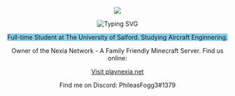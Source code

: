 <p align="center">
  <img src="https://avatars.githubusercontent.com/u/76670678?s=400&u=46adf4fbee62843a5028279a6b38a3eee890f24a&v=4"/>
</p>

<p align="center" href="https://git.io/typing-svg"><img src="https://readme-typing-svg.demolab.com?font=Lobster&pause=5&color=87CEEB&center=true&vCenter=true&width=435&lines=You'll Never Walk Alone" alt="Typing SVG" />
  
<p align="center" style="background-color:87CEEB">
  Full-time Student at The University of Salford. Studying Aircraft Enginnering. 
</p>
<p align="center">
  Owner of the Nexia Network - A Family Friendly Minecraft Server. Find us online:
</p>
<div align="center"><a href="https://playnexia.net/">Visit playnexia.net</a></div>
<p align="center">
  Find me on Discord: PhileasFogg3#1379
</p>  
